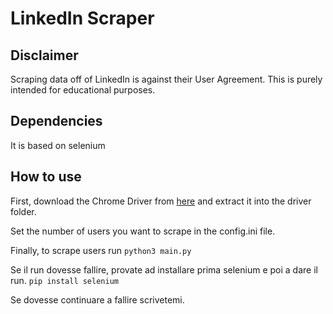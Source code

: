 # LinkedIn Scraper

## Disclaimer
Scraping data off of LinkedIn is against their User Agreement. This is purely intended for educational purposes.

## Dependencies 
It is based on selenium 

## How to use
First, download the Chrome Driver from [here](http://chromedriver.chromium.org/) and extract it into the driver folder.

Set the number of users you want to scrape in the config.ini file.

Finally, to scrape users run
```python3 main.py```

Se il run dovesse fallire, provate ad installare prima selenium e poi a dare il run.
```pip install selenium```

Se dovesse continuare a fallire scrivetemi.


<!-- Create a python3 virtual environment following [this](https://docs.python.org/3/tutorial/venv.html).
Within the virtual environment
```pip install -r requirements.txt```

Edit the `conf.json` config file accordingly specifying the chrome bin path, e.g. by typying 
```which google-chrome``` in a UNIX shell command line, the chrome driver path, the desired queries
and so forth. 

Finally, to scrape users run 
```python scrape_users.py --conf conf.json```
or jobs
```python scrape_jobs.py --conf conf.json``` -->